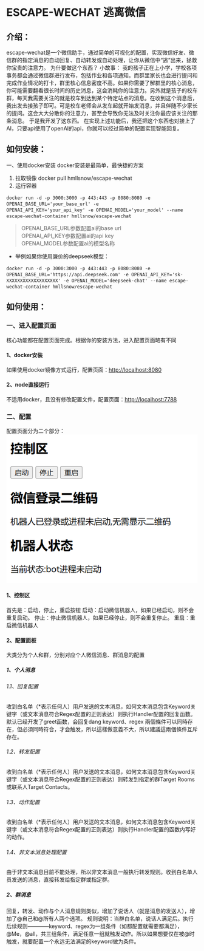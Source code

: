 # ESCAPE-WECHAT 逃离微信
## 介绍：
escape-wechat是一个微信助手，通过简单的可视化的配置，实现微信好友、微信群的指定消息的自动回复、自动转发或自动处理，让你从微信中“逃”出来，拯救你宝贵的注意力。
为什要做这个东西？
小故事：
我的孩子正在上小学，学校各项事务都会通过微信群进行发布，包括作业和各项通知。而群里家长也会进行提问和完成作业情况的打卡，群里核心信息密度不高。如果你需要了解群里的核心消息，你可能需要翻看很长时间的历史消息，这会消耗你的注意力。另外就是孩子的校车群，每天我需要关注的就是校车到达到某个特定站点的消息。在收到这个消息后，我出发去接孩子即可。可是校车老师会从发车起就开始发消息，并且伴随不少家长的提问。这会大大分散你的注意力，甚至会导致你无法及时关注你最应该关注的那条消息。
于是我开发了这东西。
在实现上述功能后，我还把这个东西也对接上了AI，只要api使用了openAI的api，你就可以经过简单的配置实现智能回复。

## 如何安装：
一、使用docker安装
docker安装是最简单，最快捷的方案
1. 拉取镜像
docker pull hmllsnow/escape-wechat
2. 运行容器
```shell
docker run -d -p 3000:3000 -p 443:443 -p 8080:8080 -e OPENAI_BASE_URL='your_base_url' -e 
OPENAI_API_KEY='your_api_key' -e OPENAI_MODEL='your_model' --name escape-wechat-container hmllsnow/escape-wechat
```
> OPENAI_BASE_URL参数配置ai的base url<br/>
OPENAI_API_KEY参数配置ai的api key <br>
OPENAI_MODEL参数配置ai的模型名称 <br>

* 举例如果你使用廉价的deepseek模型： 
```shell
docker run -d -p 3000:3000 -p 443:443 -p 8080:8080 -e OPENAI_BASE_URL='https://api.deepseek.com' -e OPENAI_API_KEY='sk-XXXXXXXXXXXXXXXXXXX' -e OPENAI_MODEL='deepseek-chat' --name escape-wechat-container hmllsnow/escape-wechat
```

## 如何使用：
### 一、进入配置页面
核心功能都在配置页面完成。根据你的安装方法，进入配置页面略有不同<br/>
#### 1、docker安装
如果使用docker镜像方式运行，配置页面：<u>[http://localhost:8080](http://localhost:8080)</u> <br/>
#### 2、node直接运行
不适用docker，且没有修改配置文件，配置页面：<u>[http://localhost:7788](http://localhost:7788)</u> <br/>
### 二、配置
配置页面分为二个部分：<br/>
![alt text](image.png)
#### 1、控制区
首先是：启动，停止，重启按钮
启动：启动微信机器人，如果已经启动，则不会重复启动。
停止：停止微信机器人，如果已经停止，则不会重复停止。
重启：重启微信机器人

#### 2、配置面板
大类分为个人和群，分别对应个人微信消息、群消息的配置
##### 1、个人消息
###### 1.1、回复配置
收到白名单（*表示任何人）用户发送的文本消息，如何文本消息包含Keyword关键字（或文本消息符合Regex配置的正则表达）则执行Handler配置的回复函数。默认已经开发了greet函数，会回复dang
keyword、regex 兩個條件可以同時存在，但必須同時符合，才会触发，所以這樣做意義不大，所以建議這兩個條件互斥存在。
###### 1.2、转发配置
收到白名单（*表示任何人）用户发送的文本消息，如何文本消息包含Keyword关键字（或文本消息符合Regex配置的正则表达）则转发到指定的群Target Rooms或联系人Target Contacts。
###### 1.3、动作配置
收到白名单（*表示任何人）用户发送的文本消息，如何文本消息包含Keyword关键字（或文本消息符合Regex配置的正则表达）则执行Handler配置的函数内写好的动作。
###### 1.4、非文本消息处理配置
由于非文本消息目前不能处理，所以非文本消息一般执行转发规则。收到白名单人员发送的消息，直接转发给指定群或指定群。
##### 2、群消息
回复，转发、动作与个人消息规则类似，增加了说话人（就是消息的发送人），增加了@自己和@所有人两个选项。
规则说明：当群白名单，说话人满足后。执行后续规则————keyword、regex为一组条件（如都配置就需要都满足），@Me，@all，共三组条件，满足任意一组就触发动作。所以如果想要仅在被@时触发，就要配置一个永远无法满足的keyword做为条件。

